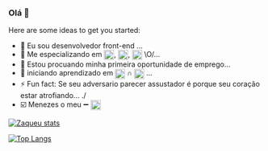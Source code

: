 ### Olá 👋


Here are some ideas to get you started:

- 🔭 Eu sou desenvolvedor front-end ...
- 🌱 Me especializando em <img align="center" height="20px" src="https://img.shields.io/badge/HTML5-E34F26?style=for-the-badge&logo=html5&logoColor=white" alt="html-logo"/>, <img 
align="center" height="20px" src="https://img.shields.io/badge/CSS3-1572B6?style=for-the-badge&logo=css3&logoColor=white" alt="css3-logo"/>, <img align="center" height="20px" src="https://img.shields.io/badge/Java-ED8B00?style=for-the-badge&logo=openjdk&logoColor=white" alt="javascript-logo"/> \O/...
- 🤔 Estou procuando minha primeira oportunidade de emprego...
-  :diamond_shape_with_a_dot_inside: iniciando aprendizado em <img align="center" height="20px" src="[https://img.shields.io/badge/Java-ED8B00?style=for-the-badge&logo=openjdk&logoColor=white](https://img.shields.io/badge/JavaScript-323330?style=for-the-badge&logo=javascript&logoColor=F7DF1E)" alt="javascript-logo"/> &cap; <img align="center" height="20px" src="https://img.shields.io/badge/React-20232A?style=for-the-badge&logo=react&logoColor=61DAFB" alt="react-logo"/> ...
- ⚡ Fun fact:  Se seu adversario parecer assustador é porque seu coração estar atrofiando... \./
- :ballot_box_with_check: Menezes o meu :heavy_minus_sign: <a href="https://www.linkedin.com/in/zaqueu-aquino-carvalho-menezes/"><img align="center" height="20px" src="https://img.shields.io/badge/LinkedIn-0077B5?style=for-the-badge&logo=linkedin&logoColor=white" alt="linkedin-logo"/></a>

[![Zaqueu stats](https://github-readme-stats.vercel.app/api?username=ZaqueuMenezes)](https://github.com/anuraghazra/github-readme-stats)

[![Top Langs](https://github-readme-stats.vercel.app/api/top-langs/?username=ZaqueuMenezes)](https://github.com/anuraghazra/github-readme-stats)


